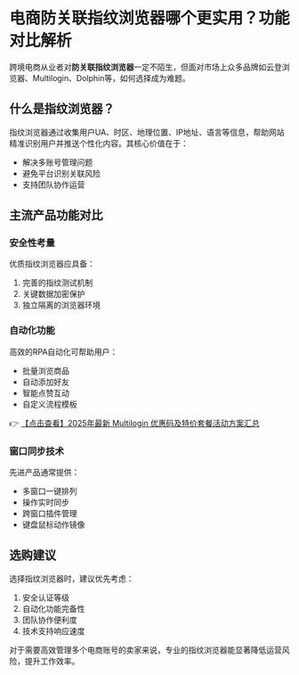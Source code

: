 # 电商防关联指纹浏览器哪个更实用？功能对比解析

跨境电商从业者对**防关联指纹浏览器**一定不陌生，但面对市场上众多品牌如云登浏览器、Multilogin、Dolphin等，如何选择成为难题。

## 什么是指纹浏览器？
指纹浏览器通过收集用户UA、时区、地理位置、IP地址、语言等信息，帮助网站精准识别用户并推送个性化内容。其核心价值在于：

- 解决多账号管理问题
- 避免平台识别关联风险
- 支持团队协作运营

## 主流产品功能对比

### 安全性考量
优质指纹浏览器应具备：
1. 完善的指纹测试机制
2. 关键数据加密保护
3. 独立隔离的浏览器环境

### 自动化功能
高效的RPA自动化可帮助用户：
- 批量浏览商品
- 自动添加好友
- 智能点赞互动
- 自定义流程模板

👉 [【点击查看】2025年最新 Multilogin 优惠码及特价套餐活动方案汇总](https://bit.ly/multIlogin)

### 窗口同步技术
先进产品通常提供：
- 多窗口一键排列
- 操作实时同步
- 跨窗口插件管理
- 键盘鼠标动作镜像

## 选购建议
选择指纹浏览器时，建议优先考虑：
1. 安全认证等级
2. 自动化功能完备性
3. 团队协作便利度
4. 技术支持响应速度

对于需要高效管理多个电商账号的卖家来说，专业的指纹浏览器能显著降低运营风险，提升工作效率。